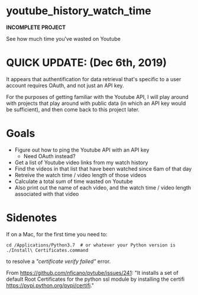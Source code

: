 # youtube_history_watch_time
**INCOMPLETE PROJECT**

See how much time you've wasted on Youtube

# QUICK UPDATE: (Dec 6th, 2019)
It appears that authentification for data retrieval that's specific to a user account requires OAuth, and not just an API key.

For the purposes of getting familiar with the Youtube API, I will play around with projects that play around with public data (in which an API key would be sufficient), and then come back to this project later.


# Goals
- Figure out how to ping the Youtube API with an API key
	- Need OAuth instead?
- Get a list of Youtube video links from my watch history
- Find the videos in that list that have been watched since 6am of that day
- Retreive the watch time / video length of those videos
- Calculate a total sum of time wasted on Youtube
- Also print out the name of each video, and the watch time / video length associated with that video



# Sidenotes

If on a Mac, for the first time you need to:

```
cd /Applications/Python3.7	# or whatever your Python version is
./Install\ Certificates.command
```

to resolve a *"certificate verify failed"* error.

From https://github.com/nficano/pytube/issues/241: "It installs a set of default Root Certificates for the python ssl module by installing the certifi https://pypi.python.org/pypi/certifi."